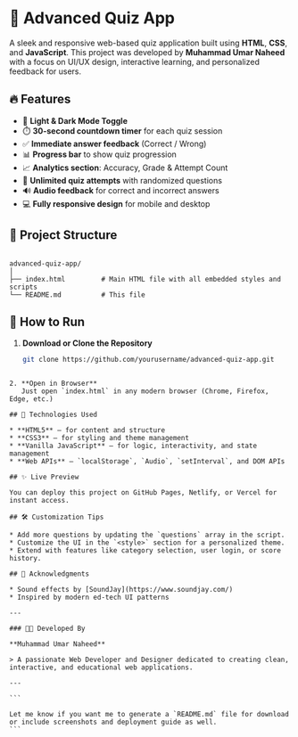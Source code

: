 # 🧠 Advanced Quiz App

A sleek and responsive web-based quiz application built using **HTML**, **CSS**, and **JavaScript**. This project was developed by **Muhammad Umar Naheed** with a focus on UI/UX design, interactive learning, and personalized feedback for users.

## 🔥 Features

- 🎨 **Light & Dark Mode Toggle**  
- ⏱️ **30-second countdown timer** for each quiz session  
- ✅ **Immediate answer feedback** (Correct / Wrong)  
- 📊 **Progress bar** to show quiz progression  
- 📈 **Analytics section**: Accuracy, Grade & Attempt Count  
- 🔁 **Unlimited quiz attempts** with randomized questions  
- 🔊 **Audio feedback** for correct and incorrect answers  
- 💻 **Fully responsive design** for mobile and desktop

## 📂 Project Structure

```

advanced-quiz-app/
│
├── index.html         # Main HTML file with all embedded styles and scripts
└── README.md          # This file

````

## 🚀 How to Run

1. **Download or Clone the Repository**  
   ```bash
   git clone https://github.com/yourusername/advanced-quiz-app.git
````

2. **Open in Browser**
   Just open `index.html` in any modern browser (Chrome, Firefox, Edge, etc.)

## 🧪 Technologies Used

* **HTML5** – for content and structure
* **CSS3** – for styling and theme management
* **Vanilla JavaScript** – for logic, interactivity, and state management
* **Web APIs** – `localStorage`, `Audio`, `setInterval`, and DOM APIs

## ✨ Live Preview

You can deploy this project on GitHub Pages, Netlify, or Vercel for instant access.

## 🛠️ Customization Tips

* Add more questions by updating the `questions` array in the script.
* Customize the UI in the `<style>` section for a personalized theme.
* Extend with features like category selection, user login, or score history.

## 🙏 Acknowledgments

* Sound effects by [SoundJay](https://www.soundjay.com/)
* Inspired by modern ed-tech UI patterns

---

### 👨‍💻 Developed By

**Muhammad Umar Naheed**

> A passionate Web Developer and Designer dedicated to creating clean, interactive, and educational web applications.

---

```

Let me know if you want me to generate a `README.md` file for download or include screenshots and deployment guide as well.
```

